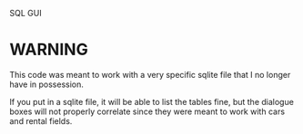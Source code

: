 SQL GUI

# WARNING

This code was meant to work with a very specific sqlite file that I no longer have in possession.

If you put in a sqlite file, it will be able to list the tables fine, but the dialogue boxes will not properly correlate since they were meant to work with cars and rental fields.
